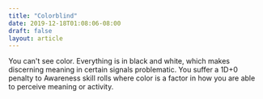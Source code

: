 ```yaml
---
title: "Colorblind"
date: 2019-12-18T01:08:06-08:00
draft: false
layout: article
---
```


You can't see color. Everything is in black and white, which makes discerning meaning in certain signals problematic. You suffer a 1D+0 penalty to Awareness skill rolls where color is a factor in how you are able to perceive meaning or activity.